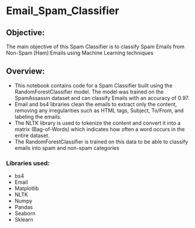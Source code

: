 # Email_Spam_Classifier 

##  Objective:
The main objective of this Spam Classifier is to classify Spam Emails from Non-Spam [Ham] Emails using Machine Learning techniques

## Overview:
<ul>
<li>This notebook contains code for a Spam Classifier built using the RandomForestClassifier model. The model was trained on the SpamAssassin dataset and can classify Emails with an accuracy of 0.97. </li>
<li>Email and bs4 libraries clean the emails to extract only the content, removing any irregularities such as HTML tags, Subject, To/From, and labeling the emails.</li>
<li>The NLTK library is used to tokenize the content and convert it into a matrix (Bag-of-Words) which indicates how often a word occurs in the entire dataset. </li>
<li>The RandomForestClassifier is trained on this data to be able to classify emails into spam and non-spam categories </li>
</ul>

### Libraries used:
<ul>
  <li>bs4</li>
  <li>Email</li>
  <li>Matplotlib</li>
  <li>NLTK</li>
  <li>Numpy</li>
  <li>Pandas</li>
  <li>Seaborn</li>
  <li>Sklearn</li>
</ul>

